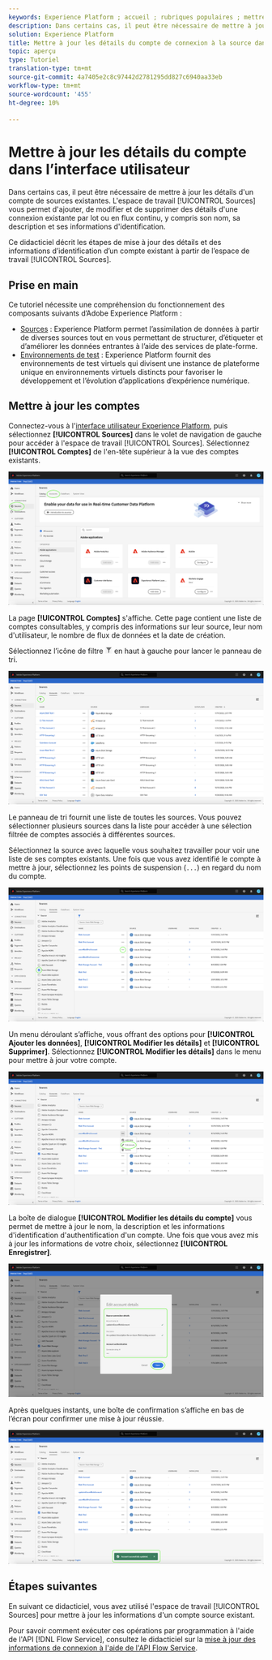```yaml
---
keywords: Experience Platform ; accueil ; rubriques populaires ; mettre à jour les comptes
description: Dans certains cas, il peut être nécessaire de mettre à jour les détails d'un compte de sources existantes. L’espace de travail Sources vous permet d’ajouter, de modifier et de supprimer des détails d’une connexion existante par lot ou en flux continu, y compris son nom, sa description et ses informations d’identification.
solution: Experience Platform
title: Mettre à jour les détails du compte de connexion à la source dans l’interface utilisateur
topic: aperçu
type: Tutoriel
translation-type: tm+mt
source-git-commit: 4a7405e2c8c97442d2781295dd827c6940aa33eb
workflow-type: tm+mt
source-wordcount: '455'
ht-degree: 10%

---
```



# Mettre à jour les détails du compte dans l’interface utilisateur

Dans certains cas, il peut être nécessaire de mettre à jour les détails d&#39;un compte de sources existantes. L&#39;espace de travail [!UICONTROL Sources] vous permet d&#39;ajouter, de modifier et de supprimer des détails d&#39;une connexion existante par lot ou en flux continu, y compris son nom, sa description et ses informations d&#39;identification.

Ce didacticiel décrit les étapes de mise à jour des détails et des informations d’identification d’un compte existant à partir de l’espace de travail [!UICONTROL Sources].

## Prise en main

Ce tutoriel nécessite une compréhension du fonctionnement des composants suivants d’Adobe Experience Platform :

- [Sources](../../home.md) : Experience Platform permet l’assimilation de données à partir de diverses sources tout en vous permettant de structurer, d’étiqueter et d’améliorer les données entrantes à l’aide des services de plate-forme.
- [Environnements de test](../../../sandboxes/home.md) : Experience Platform fournit des environnements de test virtuels qui divisent une instance de plateforme unique en environnements virtuels distincts pour favoriser le développement et l’évolution d’applications d’expérience numérique.

## Mettre à jour les comptes

Connectez-vous à l&#39;[interface utilisateur Experience Platform](https://platform.adobe.com), puis sélectionnez **[!UICONTROL Sources]** dans le volet de navigation de gauche pour accéder à l&#39;espace de travail [!UICONTROL Sources]. Sélectionnez **[!UICONTROL Comptes]** de l&#39;en-tête supérieur à la vue des comptes existants.

![catalogue](../../images/tutorials/update/catalog.png)

La page **[!UICONTROL Comptes]** s&#39;affiche. Cette page contient une liste de comptes consultables, y compris des informations sur leur source, leur nom d&#39;utilisateur, le nombre de flux de données et la date de création.

Sélectionnez l’icône de filtre ![filter](../../images/tutorials/update/filter.png) en haut à gauche pour lancer le panneau de tri.

![comptes-liste](../../images/tutorials/update/accounts-list.png)

Le panneau de tri fournit une liste de toutes les sources. Vous pouvez sélectionner plusieurs sources dans la liste pour accéder à une sélection filtrée de comptes associés à différentes sources.

Sélectionnez la source avec laquelle vous souhaitez travailler pour voir une liste de ses comptes existants. Une fois que vous avez identifié le compte à mettre à jour, sélectionnez les points de suspension (`...`) en regard du nom du compte.

![comptes-tri](../../images/tutorials/update/accounts-sort.png)

Un menu déroulant s’affiche, vous offrant des options pour **[!UICONTROL Ajouter les données]**, **[!UICONTROL Modifier les détails]** et **[!UICONTROL Supprimer]**. Sélectionnez **[!UICONTROL Modifier les détails]** dans le menu pour mettre à jour votre compte.

![mettre à jour](../../images/tutorials/update/update.png)

La boîte de dialogue **[!UICONTROL Modifier les détails du compte]** vous permet de mettre à jour le nom, la description et les informations d&#39;identification d&#39;authentification d&#39;un compte. Une fois que vous avez mis à jour les informations de votre choix, sélectionnez **[!UICONTROL Enregistrer]**.

![edit-account-details](../../images/tutorials/update/edit-account-details.png)

Après quelques instants, une boîte de confirmation s’affiche en bas de l’écran pour confirmer une mise à jour réussie.

![update-confirmé](../../images/tutorials/update/update-confirmed.png)

## Étapes suivantes

En suivant ce didacticiel, vous avez utilisé l&#39;espace de travail [!UICONTROL Sources] pour mettre à jour les informations d&#39;un compte source existant.

Pour savoir comment exécuter ces opérations par programmation à l&#39;aide de l&#39;API [!DNL Flow Service], consultez le didacticiel sur la [mise à jour des informations de connexion à l&#39;aide de l&#39;API Flow Service](../../tutorials/api/update.md).